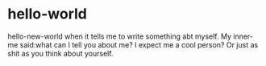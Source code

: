 # hello-world
hello-new-world
when it tells me to write something abt myself. My inner-me said:what can I tell you about me? I expect me a cool person? Or just as shit as you think about yourself.
